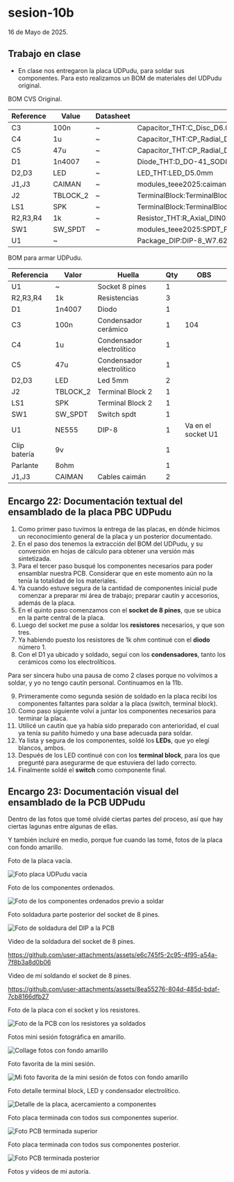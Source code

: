 # sesion-10b

16 de Mayo de 2025.

## Trabajo en clase

 - En clase nos entregaron la placa UDPudu, para soldar sus componentes. Para esto realizamos un BOM de materiales del UDPudu original.

BOM CVS Original.

|Reference|Value                        |Datasheet|Footprint                                    |Qty|DNP|
|---------|-----------------------------|---------|---------------------------------------------|---|---|
|C3       |100n                         |~        |Capacitor_THT:C_Disc_D6.0mm_W2.5mm_P5.00mm   |1  |   |
|C4       |1u                           |~        |Capacitor_THT:CP_Radial_D6.3mm_P2.50mm       |1  |   |
|C5       |47u                          |~        |Capacitor_THT:CP_Radial_D6.3mm_P2.50mm       |1  |   |
|D1       |1n4007                       |~        |Diode_THT:D_DO-41_SOD81_P10.16mm_Horizontal  |1  |   |
|D2,D3    |LED                          |~        |LED_THT:LED_D5.0mm                           |2  |   |
|J1,J3    |CAIMAN                       |~        |modules_teee2025:caiman                      |2  |   |
|J2       |TBLOCK_2                     |~        |TerminalBlock:TerminalBlock_MaiXu_MX126-5.0-02P_1x02_P5.00mm|1  |   |
|LS1      |SPK                          |~        |TerminalBlock:TerminalBlock_MaiXu_MX126-5.0-02P_1x02_P5.00mm|1  |   |
|R2,R3,R4 |1k                           |~        |Resistor_THT:R_Axial_DIN0207_L6.3mm_D2.5mm_P10.16mm_Horizontal|3  |   |
|SW1      |SW_SPDT                      |~        |modules_teee2025:SPDT_PCB_small_P2.5mm       |1  |   |
|U1       |~                            |         |Package_DIP:DIP-8_W7.62mm_Socket_LongPads    |1  |   |

BOM para armar UDPudu.

|Referencia  |Valor   |Huella                   |Qty|OBS               |
|------------|--------|-------------------------|---|------------------|
|U1          |~       |Socket 8 pines           |1  |                  |
|R2,R3,R4    |1k      |Resistencias             |3  |                  |
|D1          |1n4007  |Diodo                    |1  |                  |
|C3          |100n    |Condensador cerámico     |1  |104               |
|C4          |1u      |Condensador electrolítico|1  |                  |
|C5          |47u     |Condensador electrolítico|1  |                  |
|D2,D3       |LED     |Led 5mm                  |2  |                  |
|J2          |TBLOCK_2|Terminal Block 2         |1  |                  |
|LS1         |SPK     |Terminal Block 2         |1  |                  |
|SW1         |SW_SPDT |Switch spdt              |1  |                  |
|U1          |NE555   |DIP-8                    |1  |Va en el socket U1|
|Clip batería|9v      |                         |1  |                  |
|Parlante    |8ohm    |                         |1  |                  |
|J1,J3       |CAIMAN  |Cables caimán            |2  |                  |

## Encargo 22: Documentación textual del ensamblado de la placa PBC UDPudu

 1. Como primer paso tuvimos la entrega de las placas, en dónde hicimos un reconocimiento general de la placa y un posterior documentado.
 2. En el paso dos tenemos la extracción del BOM del UDPudu, y su conversión en hojas de cálculo para obtener una versión más sintetizada.
 3. Para el tercer paso busqué los componentes necesarios para poder ensamblar nuestra PCB. Considerar que en este momento aún no  la tenía la totalidad de los materiales.
 4. Ya cuando estuve segura de la cantidad de componentes inicial pude comenzar a preparar mi área de trabajo; preparar cautín y accesorios, además de la placa.
 5. En el quinto paso comenzamos con el **socket de 8 pines**, que se ubica en la parte central de la placa.
 6. Luego del socket me puse a soldar los **resistores** necesarios, y que son tres.
 7. Ya habiendo puesto los resistores de 1k ohm continué con el **diodo** número 1.
 8. Con el D1 ya ubicado y soldado, seguí con los **condensadores**, tanto los cerámicos como los electrolíticos.

Para ser sincera hubo una pausa de como 2 clases porque no volvímos a soldar, y yo no tengo cautín personal. Continuamos en la 11b.

 9. Primeramente como segunda sesión de soldado en la placa recibí los componentes faltantes para soldar a la placa (switch, terminal block).
 10. Como paso siguiente volví a juntar los componentes necesarios para terminar la placa.
 11. Utilicé un cautín que ya había sido preparado con anterioridad, el cual ya tenía su pañito húmedo y una base adecuada para soldar.
 12. Ya lista y segura de los componentes, soldé los **LEDs**, que yo elegí blancos, ambos.
 13. Después de los LED continué con con los **terminal block**, para los que pregunté para asegurarme de que estuviera del lado correcto.
 14. Finalmente soldé el **switch** como componente final.

## Encargo 23: Documentación visual del ensamblado de la PCB UDPudu

Dentro de las fotos que tomé olvidé ciertas partes del proceso, así que hay ciertas lagunas entre algunas de ellas.

Y también incluiré en medio, porque fue cuando las tomé, fotos de la placa con fondo amarillo.

Foto de la placa vacía.

![Foto placa UDPudu vacía](./archivos/placa.jpeg)

Foto de los componentes ordenados.

![Foto de los componentes ordenados previo a soldar](./archivos/foto_componentes.jpg)

Foto soldadura parte posterior del socket de 8 pines.

![Foto de soldadura del DIP a la PCB](./archivos/soldadura_8_pines.jpg)

Video de la soldadura del socket de 8 pines.

https://github.com/user-attachments/assets/e6c745f5-2c95-4f95-a54a-7f8b3a8d0b06

Video de mí soldando el socket de 8 pines.

https://github.com/user-attachments/assets/8ea55276-804d-485d-bdaf-7cb8166dfb27

Foto de la placa con el socket y los resistores.

![Foto de la PCB con los resistores ya soldados](./archivos/placa_resistores.jpg)

Fotos mini sesión fotográfica en amarillo.

![Collage fotos con fondo amarillo](./archivos/collage_amarillo.jpg)

Foto favorita de la mini sesión.

![Mi foto favorita de la mini sesión de fotos con fondo amarillo](./archivos/fondo_amarillo_1.jpg)

Foto detalle terminal block, LED y condensador electrolítico.

![Detalle de la placa, acercamiento a componentes](./archivos/detalles.jpg)

Foto placa terminada con todos sus componentes superior.

![Foto PCB terminada superior](./archivos/placa_terminada_superior.jpg)

Foto placa terminada con todos sus componentes posterior.

![Foto PCB terminada posterior](./archivos/placa_terminada_posterior.jpg)

Fotos y vídeos de mi autoría.
